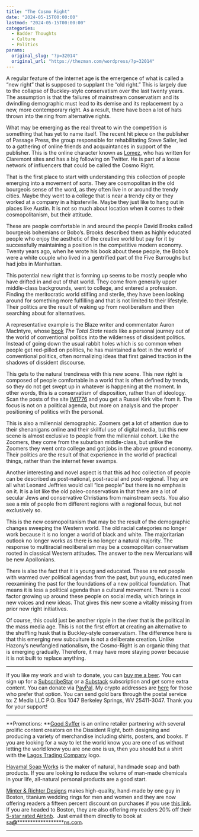 ```yaml
---
title: "The Cosmo Right"
date: "2024-05-15T00:00:00"
lastmod: "2024-05-15T00:00:00"
categories:
  - Badder Thoughts
  - Culture
  - Politics
params:
  original_slug: "?p=32014"
  original_url: "https://thezman.com/wordpress/?p=32014"
---
```


A regular feature of the internet age is the emergence of what is called
a “new right” that is supposed to supplant the “old right.” This is
largely due to the collapse of Buckley-style conservatism over the last
twenty years. The assumption is that the failures of mainstream
conservatism and its dwindling demographic must lead to its demise and
its replacement by a new, more contemporary right. As a result, there
have been a lot of hats thrown into the ring from alternative rights.

What may be emerging as the real threat to win the competition is
something that has yet to name itself. The recent hit piece on the
publisher of Passage Press, the group responsible for rehabilitating
Steve Sailer, led to a gathering of online friends and acquaintances in
support of the publisher. This is the online character known as
[Lomez](https://twitter.com/L0m3z), who has written for Claremont sites
and has a big following on Twitter. He is part of a loose network of
influencers that could be called the Cosmo Right.

That is the first place to start with understanding this collection of
people emerging into a movement of sorts. They are cosmopolitan in the
old bourgeois sense of the word, as they often live in or around the
trendy cities. Maybe they went to a college that is near a trendy city
or they worked at a company in a hipsterville. Maybe they just like to
hang out in places like Austin. It is not so much about location when it
comes to their cosmopolitanism, but their attitude.

These are people comfortable in and around the people David Brooks
called bourgeois bohemians or Bobo’s. Brooks described them as highly
educated people who enjoy the aesthetic of the creative world but pay
for it by successfully maintaining a position in the competitive modern
economy. Twenty years ago, when he wrote his book about these people,
the Bobo’s were a white couple who lived in a gentrified part of the
Five Burroughs but had jobs in Manhattan.

This potential new right that is forming up seems to be mostly people
who have drifted in and out of that world. They come from generally
upper middle-class backgrounds, went to college, and entered a
profession. Finding the meritocratic world stifling and sterile, they
have been looking around for something more fulfilling and that is not
limited to their lifestyle. Their politics are the result of waking up
from neoliberalism and then searching about for alternatives.

A representative example is the Blaze writer and commentator Auron
MacIntyre, whose
[book](https://www.amazon.com/Total-State-Liberal-Democracies-Tyrannies/dp/1684515580)
*The Total State* reads like a personal journey out of the world of
conventional politics into the wilderness of dissident politics. Instead
of going down the usual rabbit holes which is so common when people get
red-pilled on politics, he has maintained a foot in the world of
conventional politics, often normalizing ideas that first gained
traction in the shadows of dissident discourse.

This gets to the natural trendiness with this new scene. This new right
is composed of people comfortable in a world that is often defined by
trends, so they do not get swept up in whatever is happening at the
moment. In other words, this is a conservatism of disposition, rather
than of ideology. Scan the posts of the site
[IM1776](https://im1776.com/all-posts/) and you get a Russel Kirk vibe
from it. The focus is not on a political agenda, but more on analysis
and the proper positioning of politics with the personal.

This is also a millennial demographic. Zoomers get a lot of attention
due to their shenanigans online and their skillful use of digital media,
but this new scene is almost exclusive to people from the millennial
cohort. Like the Zoomers, they come from the suburban middle-class, but
unlike the Zoomers they went onto college and got jobs in the above
ground economy. Their politics are the result of that experience in the
world of practical things, rather than the internet fever swamps.

Another interesting and novel aspect is that this ad hoc collection of
people can be described as post-national, post-racial and post-regional.
They are all what Leonard Jeffries would call “ice people” but there is
no emphasis on it. It is a lot like the old paleo-conservatism in that
there are a lot of secular Jews and conservative Christians from
mainstream sects. You also see a mix of people from different regions
with a regional focus, but not exclusively so.

This is the new cosmopolitanism that may be the result of the
demographic changes sweeping the Western world. The old racial
categories no longer work because it is no longer a world of black and
white. The majoritarian outlook no longer works as there is no longer a
natural majority. The response to multiracial neoliberalism may be a
cosmopolitan conservatism rooted in classical Western attitudes. The
answer to the new Mercurians will be new Apollonians.

There is also the fact that it is young and educated. These are not
people with warmed over political agendas from the past, but young,
educated men reexamining the past for the foundations of a new political
foundation. That means it is less a political agenda than a cultural
movement. There is a cool factor growing up around these people on
social media, which brings in new voices and new ideas. That gives this
new scene a vitality missing from prior new right initiatives.

Of course, this could just be another ripple in the river that is the
political in the mass media age. This is not the first effort at
creating an alternative to the shuffling husk that is Buckley-style
conservatism. The difference here is that this emerging new subculture
is not a deliberate creation. Unlike Hazony’s newfangled nationalism,
the Cosmo-Right is an organic thing that is emerging gradually.
Therefore, it may have more staying power because it is not built to
replace anything.

------------------------------------------------------------------------

If you like my work and wish to donate, you can
<a href="https://www.buymeacoffee.com/mujolulu" rel="noopener"
target="_blank">buy me a beer</a>. You can sign up for a
<a href="https://www.subscribestar.com/the-z-blog" rel="noopener"
target="_blank">SubscribeStar</a> or a
<a href="https://thedissident.substack.com/" rel="noopener"
target="_blank">Substack</a> subscription and get some extra content.
You can donate via <a
href="https://www.paypal.com/donate/?cmd=_s-xclick&amp;hosted_button_id=UDAS2Q8JYA6CN&amp;source=url"
rel="noopener" target="_blank">PayPal</a>. My crypto addresses are
<a href="https://thezman.com/wordpress/?page_id=22713" rel="noopener"
target="_blank">here</a> for those who prefer that option. You can send
gold bars through the postal service to: Z Media LLC P.O. Box 1047
Berkeley Springs, WV 25411-3047. Thank you for your support!

------------------------------------------------------------------------

**Promotions: **<a href="https://goodsvffer.com/" rel="noopener" target="_blank">Good
Svffer</a> is an online retailer partnering with several prolific
content creators on the Dissident Right, both designing and producing a
variety of merchandise including shirts, posters, and books. If you are
looking for a way to let the world know you are one of us without
letting the world know you are one one is us, then you should but a
shirt with the
<a href="https://goodsvffer.com/products/lagos-trading-company"
rel="noopener" target="_blank">Lagos Trading Company</a> logo.

<a href="https://havamalsoapworks.com/" rel="noopener"
target="_blank">Havamal Soap Works</a> is the maker of natural, handmade
soap and bath products. If you are looking to reduce the volume of
man-made chemicals in your life, all-natural personal products are a
good start.

<a href="https://www.minterandrichterdesigns.com/"
rel="noreferrer nofollow noopener" target="_blank">Minter &amp; Richter
Designs</a> makes high-quality, hand-made by one guy in Boston, titanium
wedding rings for men and women and they are now offering readers a
fifteen percent discount on purchases if you use
<a href="https://www.minterandrichterdesigns.com/discount/ZMAN"
rel="noreferrer nofollow noopener" target="_blank">this link</a>.
<span class="highlight"><span class="colour"><span class="font"><span class="size">If
you are headed to Boston, they are also offering my readers 20% off
their <a
href="https://www.airbnb.com/users/7988017/listings?user_id=7988017&amp;s=3"
rel="noopener noreferrer" target="_blank">5-star rated Airbnb</a>.  Just
email them directly to book at
<a href="mailto:sa***@*********************ns.com"
data-original-string="RMRXMRb0NldnG0Om2G3dwg==cb7RvOLoHaMJ7nPLd+Qn/5BhkihPTXi/xTXruELlnDsXMOz7Le2X09twpGnTvnD+0QR"><span
class="apbct-email-encoder"
data-original-string="mlII9Vu2MD/R+s8s1mWB2Q==cb76HLe05k8EiWaAwaM3X0RSCRSlKBZd/IXeaQNwATmEKSw5vsBDS9mQgumo4HBnZuJ"
title="This contact has been encoded by Anti-Spam by CleanTalk. Click to decode. To finish the decoding make sure that JavaScript is enabled in your browser.">sa<span
class="apbct-blur">***</span>@<span
class="apbct-blur">*********************</span>ns.com</span></a>.</span></span></span></span>

------------------------------------------------------------------------
